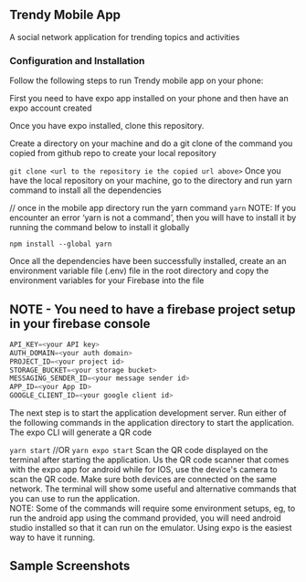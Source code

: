## Trendy Mobile App
A social network application for trending topics and activities
### Configuration and Installation
Follow the following steps to run Trendy mobile app on your phone:

First you need to have expo app installed on your phone and then have an expo account created 

Once you have expo installed, clone this repository.


Create a directory on your machine and do a git clone of the command you copied from github repo to create your local repository

`git clone <url to the repository ie the copied url above>`
Once you have the local repository on your machine, go to the directory and run yarn command to install all the dependencies

// once in the mobile app directory run the yarn command
`yarn`
NOTE:  If you encounter an error ‘yarn is not a command’, then you will have to install it by running the command below to install it globally

`npm install --global yarn`

Once all the dependencies have been successfully installed, create an an environment variable file (.env) file in the root directory and copy the environment variables for your Firebase into the file 
## NOTE - You need to have a firebase project setup in your firebase console

```javascript
API_KEY=<your API key>
AUTH_DOMAIN=<your auth domain>
PROJECT_ID=<your project id>
STORAGE_BUCKET=<your storage bucket>
MESSAGING_SENDER_ID=<your message sender id>
APP_ID=<your App ID>
GOOGLE_CLIENT_ID=<your google client id>
```
The next step is to start the application development server. Run either of the following commands in the application directory to start the application. The expo CLI will generate a QR code


`yarn start`
//OR 
`yarn expo start`
Scan the QR code displayed on the terminal after starting the application. Us the QR code scanner that comes with the expo app for android while for IOS,  use the device's camera to scan the QR code. Make sure both devices are connected on the same network. The terminal will show some useful and alternative commands that you can use to run the application.  
NOTE: Some of the commands will require some environment setups, eg, to run the android app using the command provided, you will need android studio installed so that it can run on the emulator. Using expo is the easiest way to have it running. 

## Sample Screenshots
